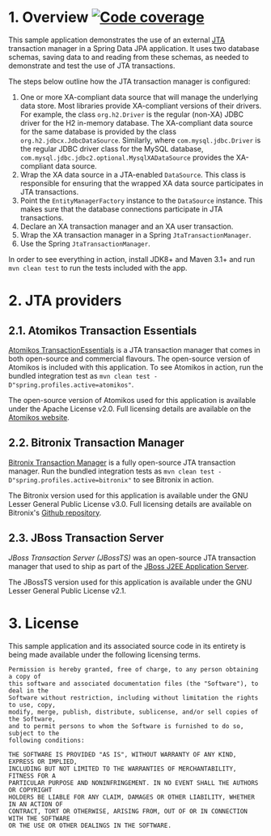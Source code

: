 # 1. Overview [![Code coverage](https://coveralls.io/repos/manish-in-java/spring-data-jta/badge.svg?branch=master&service=github)](https://coveralls.io/github/manish-in-java/spring-data-jta?branch=master)
This sample application demonstrates the use of an external [JTA](http://en.wikipedia.org/wiki/Java_Transaction_API)
transaction manager in a Spring Data JPA application.  It uses two database schemas,
saving data to and reading from these schemas, as needed to demonstrate and test the
use of JTA transactions.

The steps below outline how the JTA transaction manager is configured:

1. One or more XA-compliant data source that will manage the underlying data store.
Most libraries provide XA-compliant versions of their drivers.  For example, the class
`org.h2.Driver` is the regular (non-XA) JDBC driver for the H2 in-memory database.
The XA-compliant data source for the same database is provided by the class
`org.h2.jdbcx.JdbcDataSource`.  Similarly, where `com.mysql.jdbc.Driver` is the regular
JDBC driver class for the MySQL database, `com.mysql.jdbc.jdbc2.optional.MysqlXADataSource`
provides the XA-compliant data source.
1. Wrap the XA data source in a JTA-enabled `DataSource`.  This class is responsible
for ensuring that the wrapped XA data source participates in JTA transactions.
1. Point the `EntityManagerFactory` instance to the `DataSource` instance.
This makes sure that the database connections participate in JTA transactions.
1. Declare an XA transaction manager and an XA user transaction.
1. Wrap the XA transaction manager in a Spring `JtaTransactionManager`.
1. Use the Spring `JtaTransactionManager`.

In order to see everything in action, install JDK8+ and Maven 3.1+ and run
`mvn clean test` to run the tests included with the app.

# 2. JTA providers

## 2.1. Atomikos Transaction Essentials

[Atomikos TransactionEssentials](http://www.atomikos.com/Main/TransactionsEssentials) is
a JTA transaction manager that comes in both open-source and commercial flavours. The
open-source version of Atomikos is included with this application. To see Atomikos in action,
run the bundled integration test as `mvn clean test -D"spring.profiles.active=atomikos"`.

The open-source version of Atomikos used for this application is available under the
Apache License v2.0. Full licensing details are available on the
[Atomikos website](https://www.atomikos.com/Main/WhichLicenseApplies).

## 2.2. Bitronix Transaction Manager

[Bitronix Transaction Manager](https://github.com/bitronix/btm) is a fully open-source
JTA transaction manager. Run the bundled integration tests as
`mvn clean test -D"spring.profiles.active=bitronix"` to see Bitronix in action.

The Bitronix version used for this application is available under the
GNU Lesser General Public License v3.0. Full licensing details are available
on Bitronix's [Github repository](https://github.com/bitronix/btm).

## 2.3. JBoss Transaction Server

*JBoss Transaction Server (JBossTS)* was an open-source JTA transaction manager that
used to ship as part of the [JBoss J2EE Application Server](http://jbossas.jboss.org).

The JBossTS version used for this application is available under the
GNU Lesser General Public License v2.1.

# 3. License
This sample application and its associated source code in its entirety is being made
available under the following licensing terms.

    Permission is hereby granted, free of charge, to any person obtaining a copy of
    this software and associated documentation files (the "Software"), to deal in the
    Software without restriction, including without limitation the rights to use, copy,
    modify, merge, publish, distribute, sublicense, and/or sell copies of the Software,
    and to permit persons to whom the Software is furnished to do so, subject to the
    following conditions:

    THE SOFTWARE IS PROVIDED "AS IS", WITHOUT WARRANTY OF ANY KIND, EXPRESS OR IMPLIED,
    INCLUDING BUT NOT LIMITED TO THE WARRANTIES OF MERCHANTABILITY, FITNESS FOR A
    PARTICULAR PURPOSE AND NONINFRINGEMENT. IN NO EVENT SHALL THE AUTHORS OR COPYRIGHT
    HOLDERS BE LIABLE FOR ANY CLAIM, DAMAGES OR OTHER LIABILITY, WHETHER IN AN ACTION OF
    CONTRACT, TORT OR OTHERWISE, ARISING FROM, OUT OF OR IN CONNECTION WITH THE SOFTWARE
    OR THE USE OR OTHER DEALINGS IN THE SOFTWARE.
